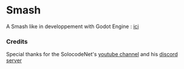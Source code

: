 # Smash
A Smash like in developpement with Godot Engine : [ici](https://godotengine.org/)

### Credits
Special thanks for the SolocodeNet's [youtube channel](https://www.youtube.com/channel/UC2Kl-Y9g3CJST4U8kAyYxHw) and his [discord server](https://discordapp.com/invite/gZ3QJ5T)
